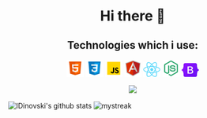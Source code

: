 # <h1 align="center">Hi there 👋</h1>

<!--
**IDinovski/IDinovski** is a ✨ _special_ ✨ repository because its `README.md` (this file) appears on your GitHub profile.

Here are some ideas to get you started:

- 🔭 I’m currently working on ...
- 🌱 I’m currently learning ...
- 👯 I’m looking to collaborate on ...
- 🤔 I’m looking for help with ...
- 💬 Ask me about ...
- 📫 How to reach me: ...
- 😄 Pronouns: ...
- ⚡ Fun fact: ...
-->
<h2 align="center"> Technologies which i use: </h2>
<p align="center"> 
 <img  alt="htmlIcon" width="35px" src="images/html.png"/>
 <img  alt="cssIcon" width="35px" src="images/css.png"/>
 <img  alt="javascriptIcon" width="35px" src="images/javascript.png"/>
 <img  alt="angularIcon" width="35px" src="images/angular.png"/>
 <img  alt="reactIcon" width="35px" src="images/react.png"/>
 <img  alt="nodejsIcon" width="35px" src="images/nodejs.png"/>
 <img  alt="bootStrapIcon" width="35px" src="images/bootstrap.png"/>
 
</p>

<p align="center"><img src= "https://github-readme-stats.vercel.app/api/top-langs/?username=IDinovski&theme=tokyonight&layout=compact"
/></p>


![IDinovski's github stats](https://github-readme-stats.vercel.app/api?username=IDinovski&show_icons=true&theme=tokyonight)
<img src="https://github-readme-streak-stats.herokuapp.com/?user=IDinovski&theme=tokyonight" alt="mystreak"/>


 
